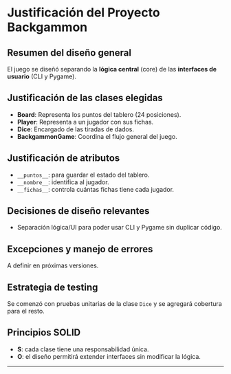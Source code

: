 # Justificación del Proyecto Backgammon

## Resumen del diseño general
El juego se diseñó separando la **lógica central** (core) de las **interfaces de usuario** (CLI y Pygame).

## Justificación de las clases elegidas
- **Board**: Representa los puntos del tablero (24 posiciones).
- **Player**: Representa a un jugador con sus fichas.
- **Dice**: Encargado de las tiradas de dados.
- **BackgammonGame**: Coordina el flujo general del juego.

## Justificación de atributos
- `__puntos__`: para guardar el estado del tablero.  
- `__nombre__`: identifica al jugador.  
- `__fichas__`: controla cuántas fichas tiene cada jugador.  

## Decisiones de diseño relevantes
- Separación lógica/UI para poder usar CLI y Pygame sin duplicar código.  

## Excepciones y manejo de errores
A definir en próximas versiones.

## Estrategia de testing
Se comenzó con pruebas unitarias de la clase `Dice` y se agregará cobertura para el resto.

## Principios SOLID
- **S**: cada clase tiene una responsabilidad única.  
- **O**: el diseño permitirá extender interfaces sin modificar la lógica.  

---
